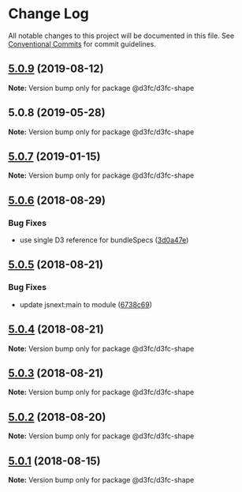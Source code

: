 # Change Log

All notable changes to this project will be documented in this file.
See [Conventional Commits](https://conventionalcommits.org) for commit guidelines.

<a name="5.0.9"></a>
## [5.0.9](https://github.com/d3fc/d3fc/compare/@d3fc/d3fc-shape@5.0.8...@d3fc/d3fc-shape@5.0.9) (2019-08-12)




**Note:** Version bump only for package @d3fc/d3fc-shape

<a name="5.0.8"></a>
## 5.0.8 (2019-05-28)




**Note:** Version bump only for package @d3fc/d3fc-shape

<a name="5.0.7"></a>
## [5.0.7](https://github.com/d3fc/d3fc/compare/@d3fc/d3fc-shape@5.0.6...@d3fc/d3fc-shape@5.0.7) (2019-01-15)




**Note:** Version bump only for package @d3fc/d3fc-shape

<a name="5.0.6"></a>
## [5.0.6](https://github.com/d3fc/d3fc/compare/@d3fc/d3fc-shape@5.0.5...@d3fc/d3fc-shape@5.0.6) (2018-08-29)


### Bug Fixes

* use single D3 reference for bundleSpecs ([3d0a47e](https://github.com/d3fc/d3fc/commit/3d0a47e))




<a name="5.0.5"></a>
## [5.0.5](https://github.com/d3fc/d3fc/compare/@d3fc/d3fc-shape@5.0.4...@d3fc/d3fc-shape@5.0.5) (2018-08-21)


### Bug Fixes

* update jsnext:main to module ([6738c69](https://github.com/d3fc/d3fc/commit/6738c69))




<a name="5.0.4"></a>
## [5.0.4](https://github.com/d3fc/d3fc/compare/@d3fc/d3fc-shape@5.0.3...@d3fc/d3fc-shape@5.0.4) (2018-08-21)




**Note:** Version bump only for package @d3fc/d3fc-shape

<a name="5.0.3"></a>
## [5.0.3](https://github.com/d3fc/d3fc-shape/compare/@d3fc/d3fc-shape@5.0.2...@d3fc/d3fc-shape@5.0.3) (2018-08-21)




**Note:** Version bump only for package @d3fc/d3fc-shape

<a name="5.0.2"></a>
## [5.0.2](https://github.com/d3fc/d3fc/compare/@d3fc/d3fc-shape@5.0.1...@d3fc/d3fc-shape@5.0.2) (2018-08-20)




**Note:** Version bump only for package @d3fc/d3fc-shape

<a name="5.0.1"></a>
## [5.0.1](https://github.com/d3fc/d3fc/compare/@d3fc/d3fc-shape@5.0.0...@d3fc/d3fc-shape@5.0.1) (2018-08-15)




**Note:** Version bump only for package @d3fc/d3fc-shape
